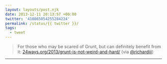 ```yaml
---
layout: layouts/post.njk
date: 2013-12-11 20:13:57 +00:00
twitter: '410865054255284224'
permalink: /status/{{ twitter }}/
tags: 
  - tweet
---
```


> For those who may be scared of Grunt, but can definitely benefit from it: [24ways.org/2013/grunt-is-not-weird-and-hard/](http://24ways.org/2013/grunt-is-not-weird-and-hard/) (via [@richardiii](https://twitter.com/richardiii))

---
